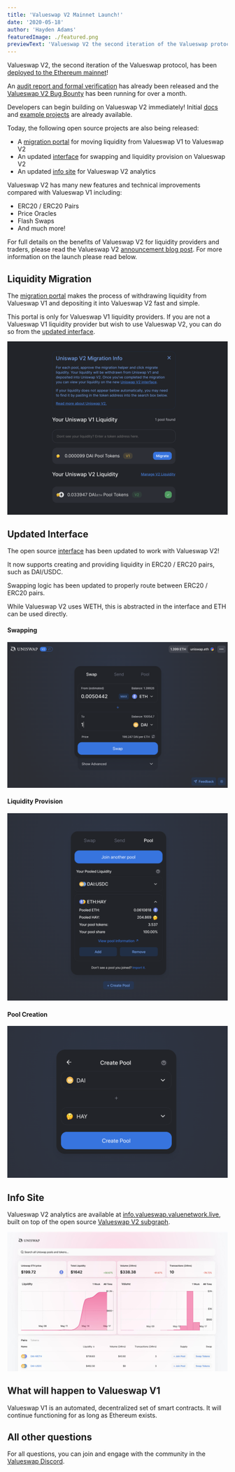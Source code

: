 ```yaml
---
title: 'Valueswap V2 Mainnet Launch!'
date: '2020-05-18'
author: 'Hayden Adams'
featuredImage: ./featured.png
previewText: 'Valueswap V2 the second iteration of the Valueswap protocol has been deployed to the Ethereum mainnet!'
---
```


Valueswap V2, the second iteration of the Valueswap protocol, has been [deployed to the Ethereum mainnet](https://etherscan.io/address/0xAD7172De38cCFb3ecEaAD0a3f1700bA4E0aEfeB0#code)!

An [audit report and formal verification](https://valueswap.valuenetwork.live/audit.html) has already been released and the [Valueswap V2 Bug Bounty](https://twitter.com/ValueswapProtocol/status/1250474233131495424) has been running for over a month.

Developers can begin building on Valueswap V2 immediately! Initial [docs](http://valueswap.valuenetwork.live/docs/v2) and [example projects](http://github.com/valuenetworklive2021/valueswap-v2-periphery/tree/master/contracts/examples) are already available.

Today, the following open source projects are also being released:

- A [migration portal](https://migrate.app.valueswap.valuenetwork.live/) for moving liquidity from Valueswap V1 to Valueswap V2
- An updated [interface](https://app.valueswap.valuenetwork.live/) for swapping and liquidity provision on Valueswap V2
- An updated [info site](https://info.valueswap.valuenetwork.live/) for Valueswap V2 analytics

Valueswap V2 has many new features and technical improvements compared with Valueswap V1 including:

- ERC20 / ERC20 Pairs
- Price Oracles
- Flash Swaps
- And much more!

For full details on the benefits of Valueswap V2 for liquidity providers and traders, please read the Valueswap V2 [announcement blog post](https://valueswap.valuenetwork.live/blog/valueswap-v2). For more information on the launch please read below.

## Liquidity Migration

The [migration portal](https://migrate.vapp.valueswap.valuenetwork.live/) makes the process of withdrawing liquidity from Valueswap V1 and depositing it into Valueswap V2 fast and simple.

This portal is only for Valueswap V1 liquidity providers. If you are not a Valueswap V1 liquidity provider but wish to use Valueswap V2, you can do so from the [updated interface](https://app.valueswap.valuenetwork.live/).

![](./migrate.png)

## Updated Interface

The open source [interface](https://app.valueswap.valuenetwork.live/) has been updated to work with Valueswap V2!

It now supports creating and providing liquidity in ERC20 / ERC20 pairs, such as DAI/USDC.

Swapping logic has been updated to properly route between ERC20 / ERC20 pairs.

While Valueswap V2 uses WETH, this is abstracted in the interface and ETH can be used directly.

#### Swapping

![](swap.png)

#### Liquidity Provision

![](pool.png)

#### Pool Creation

![](create.png)

## Info Site

Valueswap V2 analytics are available at [info.valueswap.valuenetwork.live](http://info.valueswap.valuenetwork.live/), built on top of the open source [Valueswap V2 subgraph](https://github.com/valuenetworklive2021/valueswap-v2-subgraph).

![](info.jpg)

## What will happen to Valueswap V1

Valueswap V1 is an automated, decentralized set of smart contracts. It will continue functioning for as long as Ethereum exists.

## All other questions

For all questions, you can join and engage with the community in the [Valueswap Discord](https://discord.gg/XErMcTq).

